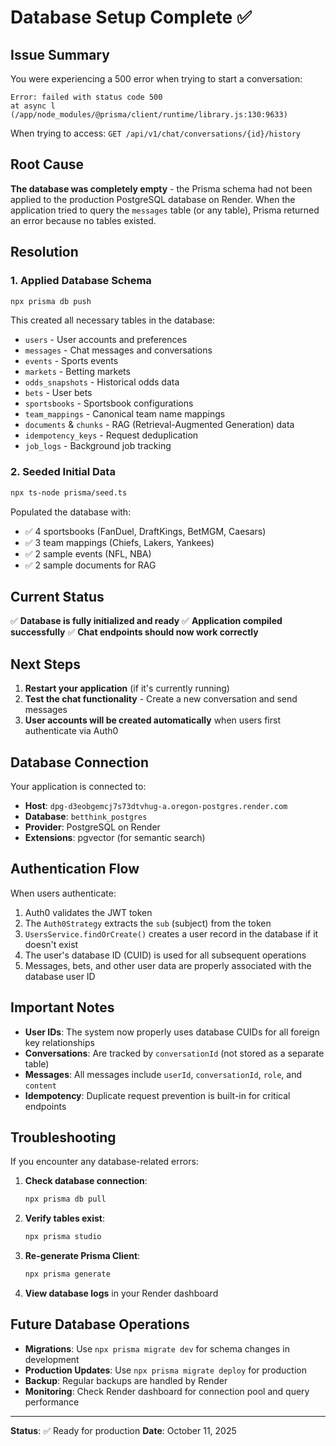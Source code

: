 # Database Setup Complete ✅

## Issue Summary

You were experiencing a 500 error when trying to start a conversation:

```
Error: failed with status code 500
at async l (/app/node_modules/@prisma/client/runtime/library.js:130:9633)
```

When trying to access: `GET /api/v1/chat/conversations/{id}/history`

## Root Cause

**The database was completely empty** - the Prisma schema had not been applied to the production PostgreSQL database on Render. When the application tried to query the `messages` table (or any table), Prisma returned an error because no tables existed.

## Resolution

### 1. Applied Database Schema
```bash
npx prisma db push
```

This created all necessary tables in the database:
- `users` - User accounts and preferences
- `messages` - Chat messages and conversations
- `events` - Sports events
- `markets` - Betting markets
- `odds_snapshots` - Historical odds data
- `bets` - User bets
- `sportsbooks` - Sportsbook configurations
- `team_mappings` - Canonical team name mappings
- `documents` & `chunks` - RAG (Retrieval-Augmented Generation) data
- `idempotency_keys` - Request deduplication
- `job_logs` - Background job tracking

### 2. Seeded Initial Data
```bash
npx ts-node prisma/seed.ts
```

Populated the database with:
- ✅ 4 sportsbooks (FanDuel, DraftKings, BetMGM, Caesars)
- ✅ 3 team mappings (Chiefs, Lakers, Yankees)
- ✅ 2 sample events (NFL, NBA)
- ✅ 2 sample documents for RAG

## Current Status

✅ **Database is fully initialized and ready**
✅ **Application compiled successfully**
✅ **Chat endpoints should now work correctly**

## Next Steps

1. **Restart your application** (if it's currently running)
2. **Test the chat functionality** - Create a new conversation and send messages
3. **User accounts will be created automatically** when users first authenticate via Auth0

## Database Connection

Your application is connected to:
- **Host**: `dpg-d3eobgemcj7s73dtvhug-a.oregon-postgres.render.com`
- **Database**: `betthink_postgres`
- **Provider**: PostgreSQL on Render
- **Extensions**: pgvector (for semantic search)

## Authentication Flow

When users authenticate:
1. Auth0 validates the JWT token
2. The `Auth0Strategy` extracts the `sub` (subject) from the token
3. `UsersService.findOrCreate()` creates a user record in the database if it doesn't exist
4. The user's database ID (CUID) is used for all subsequent operations
5. Messages, bets, and other user data are properly associated with the database user ID

## Important Notes

- **User IDs**: The system now properly uses database CUIDs for all foreign key relationships
- **Conversations**: Are tracked by `conversationId` (not stored as a separate table)
- **Messages**: All messages include `userId`, `conversationId`, `role`, and `content`
- **Idempotency**: Duplicate request prevention is built-in for critical endpoints

## Troubleshooting

If you encounter any database-related errors:

1. **Check database connection**:
   ```bash
   npx prisma db pull
   ```

2. **Verify tables exist**:
   ```bash
   npx prisma studio
   ```

3. **Re-generate Prisma Client**:
   ```bash
   npx prisma generate
   ```

4. **View database logs** in your Render dashboard

## Future Database Operations

- **Migrations**: Use `npx prisma migrate dev` for schema changes in development
- **Production Updates**: Use `npx prisma migrate deploy` for production
- **Backup**: Regular backups are handled by Render
- **Monitoring**: Check Render dashboard for connection pool and query performance

---

**Status**: ✅ Ready for production
**Date**: October 11, 2025

